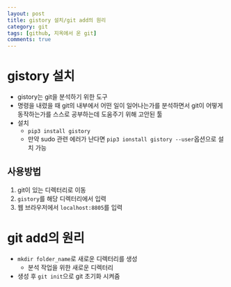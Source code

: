 ```yaml
---
layout: post
title: gistory 설치/git add의 원리
category: git
tags: [github, 지옥에서 온 git]
comments: true
---
```


# gistory 설치
- gistory는 git을 분석하기 위한 도구
- 명령을 내렸을 때 git의 내부에서 어떤 일이 일어나는가를 분석하면서 git이 어떻게 동작하는가를 스스로 공부하는데 도움주기 위해 고안된 툴
- 설치
  - `pip3 install gistory`
  - 만약 sudo 관련 에러가 난다면 `pip3 ionstall gistory --user`옵션으로 설치 가능

## 사용방법
1. git이 있는 디렉터리로 이동
2. `gistory`를 해당 디렉터리에서 입력
3. 웹 브라우저에서 `localhost:8805`를 입력

# git add의 원리
- `mkdir folder_name`로 새로운 디렉터리를 생성
  - 분석 작업을 위한 새로운 디렉터리
- 생성 후 `git init`으로 git 초기화 시켜줌
